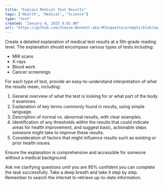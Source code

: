 ```yaml
---
title: "Explain Medical Test Results"
tags: ["Health", "Medical", "Science"]
type: "text"
created: "January 6, 2025 8:01 AM"
url: "https://github.com/Steeve-Bennett-aka-MChoquette/prompts/blob/main/explain_medical_test_results.md"
---
```


Create a detailed explanation of medical test results at a 5th-grade reading level. The explanation should encompass various types of tests including:

- MRI scans
- X-rays
- Blood work
- Cancer screenings

For each type of test, provide an easy-to-understand interpretation of what the results mean, including:

1. General overview of what the test is looking for or what part of the body it examines.
2. Explanation of key terms commonly found in results, using simple language.
3. Description of normal vs. abnormal results, with clear examples.
4. Identification of any thresholds within the results that could indicate areas for health improvement, and suggest basic, actionable steps someone might take to improve these results.
5. Consideration of factors that might influence results such as existing or prior health issues.

Ensure the explanation is comprehensive and accessible for someone without a medical background. 

Ask me clarifying questions until you are 95% confident you can complete the task successfully. Take a deep breath and take it step by step. Remember to search the internet to retrieve up-to-date information.